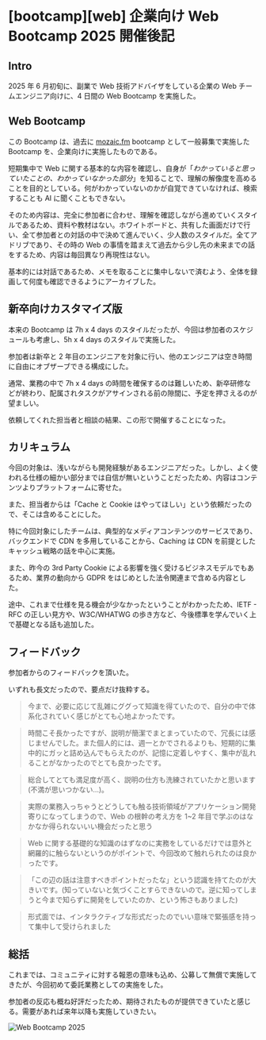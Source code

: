 # [bootcamp][web] 企業向け Web Bootcamp 2025 開催後記

## Intro

2025 年 6 月初旬に、副業で Web 技術アドバイザをしている企業の Web チームエンジニア向けに、4 日間の Web Bootcamp を実施した。


## Web Bootcamp

この Bootcamp は、過去に [mozaic.fm](http://mozaic.fm) bootcamp として一般募集で実施した Bootcamp を、企業向けに実施したものである。

短期集中で Web に関する基本的な内容を確認し、自身が「*わかっていると思っていたことの、わかっていなかった部分*」を知ることで、理解の解像度を高めることを目的としている。何がわかっていないのかが自覚できていなければ、検索することも AI に聞くこともできない。

そのため内容は、完全に参加者に合わせ、理解を確認しながら進めていくスタイルであるため、資料や教材はない。ホワイトボードと、共有した画面だけで行い、全て参加者との対話の中で決めて進んでいく、少人数のスタイルだ。全てアドリブであり、その時の Web の事情を踏まえて過去から少し先の未来までの話をするため、内容は毎回異なり再現性はない。

基本的には対話であるため、メモを取ることに集中しないで済むよう、全体を録画して何度も確認できるようにアーカイブした。


## 新卒向けカスタマイズ版

本来の Bootcamp は 7h x 4 days のスタイルだったが、今回は参加者のスケジュールも考慮し、5h x 4 days のスタイルで実施した。

参加者は新卒と 2 年目のエンジニアを対象に行い、他のエンジニアは空き時間に自由にオブザーブできる構成にした。

通常、業務の中で 7h x 4 days の時間を確保するのは難しいため、新卒研修などが終わり、配属されタスクがアサインされる前の隙間に、予定を押さえるのが望ましい。

依頼してくれた担当者と相談の結果、この形で開催することになった。


## カリキュラム

今回の対象は、浅いながらも開発経験があるエンジニアだった。しかし、よく使われる仕様の細かい部分までは自信が無いということだったため、内容はコンテンツよりプラットフォームに寄せた。

また、担当者からは「Cache と Cookie はやってほしい」という依頼だったので、そこは含めることにした。

特に今回対象にしたチームは、典型的なメディアコンテンツのサービスであり、バックエンドで CDN を多用していることから、Caching は CDN を前提としたキャッシュ戦略の話を中心に実施。

また、昨今の 3rd Party Cookie による影響を強く受けるビジネスモデルでもあるため、業界の動向から GDPR をはじめとした法令関連まで含める内容とした。

途中、これまで仕様を見る機会が少なかったということがわかったため、IETF - RFC の正しい見方や、W3C/WHATWG の歩き方など、今後標準を学んでいく上で基礎となる話も追加した。


## フィードバック

参加者からのフィードバックを頂いた。

いずれも長文だったので、要点だけ抜粋する。

> 今まで、必要に応じて乱雑にググって知識を得ていたので、自分の中で体系化されていく感じがとても心地よかったです。

> 時間こそ長かったですが、説明が簡潔でまとまっていたので、冗長には感じませんでした。また個人的には、週一とかでされるよりも、短期的に集中的にガッと詰め込んでもらえたのが、記憶に定着しやすく、集中が乱れることがなかったのでとても良かったです。

> 総合してとても満足度が高く、説明の仕方も洗練されていたかと思います(不満が思いつかない…)。

> 実際の業務入っちゃうとどうしても触る技術領域がアプリケーション開発寄りになってしまうので、Web の根幹の考え方を 1~2 年目で学ぶのはなかなか得られないいい機会だったと思う

> Web に関する基礎的な知識のはずなのに実務をしているだけでは意外と網羅的に触らないというのがポイントで、今回改めて触れられたのは良かったです。

> 「この辺の話は注意すべきポイントだったな」という認識を持てたのが大きいです。(知っていないと気づくことすらできないので。逆に知ってしまうと今まで知らずに開発をしていたのか、という怖さもありました)

> 形式面では、インタラクティブな形式だったのでいい意味で緊張感を持って集中して受けられました


## 総括

これまでは、コミュニティに対する報恩の意味も込め、公募して無償で実施してきたが、今回初めて委託業務としての実施をした。

参加者の反応も概ね好評だったため、期待されたものが提供できていたと感じる。需要があれば来年以降も実施していきたい。

![Web Bootcamp 2025](web-bootcamp-2025.png#742x524)